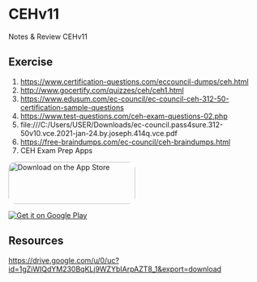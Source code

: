 # CEHv11
Notes &amp; Review CEHv11

## Exercise

1) https://www.certification-questions.com/eccouncil-dumps/ceh.html
2) http://www.gocertify.com/quizzes/ceh/ceh1.html
3) https://www.edusum.com/ec-council/ec-council-ceh-312-50-certification-sample-questions
4) https://www.test-questions.com/ceh-exam-questions-02.php
5) file:///C:/Users/USER/Downloads/ec-council.pass4sure.312-50v10.vce.2021-jan-24.by.joseph.414q.vce.pdf
6) https://free-braindumps.com/ec-council/ceh-braindumps.html
7) CEH Exam Prep Apps

<a href="https://apps.apple.com/us/app/ceh-exam-prep/id1487254118?itsct=apps_box&amp;itscg=30200" style="display: inline-block; overflow: hidden; border-radius: 13px; width: 250px; height: 83px;"><img src="https://tools.applemediaservices.com/api/badges/download-on-the-app-store/black/en-US?size=250x83&amp;releaseDate=1573603200&h=5bf1fbda2ae7c0cb43d382e6aaedeb38" alt="Download on the App Store" style="border-radius: 13px; width: 250px; height: 83px;"></a>

<a href='https://play.google.com/store/apps/details?id=com.littleking.ceh.examprep&hl=en&gl=US&pcampaignid=pcampaignidMKT-Other-global-all-co-prtnr-py-PartBadge-Mar2515-1'><img alt='Get it on Google Play' src='https://play.google.com/intl/en_us/badges/static/images/badges/en_badge_web_generic.png'/></a>

## Resources
https://drive.google.com/u/0/uc?id=1gZiWIQdYM230BqKLj9WZYbIArpAZT8_1&export=download






